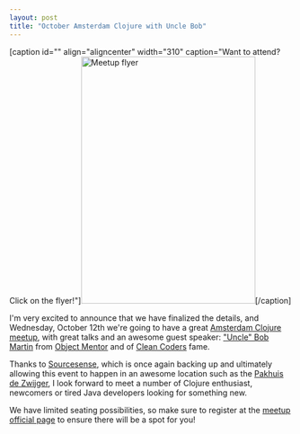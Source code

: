 ```yaml
---
layout: post
title: "October Amsterdam Clojure with Uncle Bob"
---
```

[caption id="" align="aligncenter" width="310" caption="Want to attend? Click on the flyer!"]<a href="http://bit.ly/ams-clj"><img title="Meetup flyer" src="http://download.skuro.tk/flyer.jpg" alt="Meetup flyer" width="310" height="440" /></a>[/caption]

I'm very excited to announce that we have finalized the details, and Wednesday, October 12th we're going to have a great <a href="http://bit.ly/ams-clj">Amsterdam Clojure meetup</a>, with great talks and an awesome guest speaker: <a href="http://twitter.com/#!/unclebobmartin">"Uncle" Bob Martin</a> from <a href="http://www.objectmentor.com/">Object Mentor</a> and of <a href="http://www.cleancoders.com/">Clean Coders</a> fame.

Thanks to <a href="http://www.sourcesense.com">Sourcesense</a>, which is once again backing up and ultimately allowing this event to happen in an awesome location such as the <a href="http://www.dezwijger.nl/">Pakhuis de Zwijger</a>, I look forward to meet a number of Clojure enthusiast, newcomers or tired Java developers looking for something new.

We have limited seating possibilities, so make sure to register at the <a href="http://www.meetup.com/The-Amsterdam-Clojure-Meetup-Group/events/33351892/">meetup official page</a> to ensure there will be a spot for you!